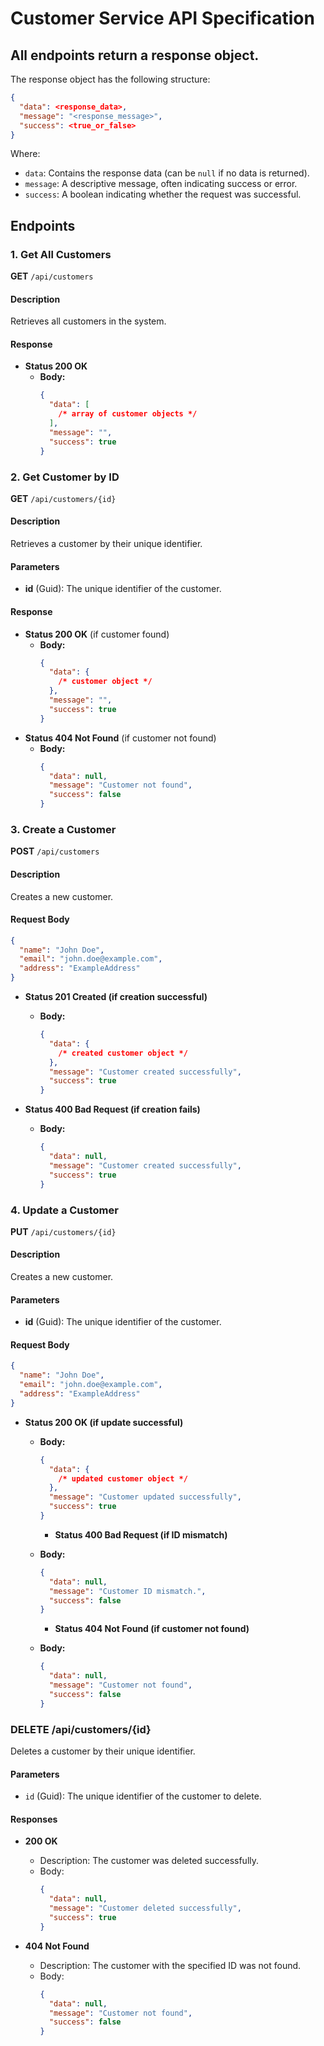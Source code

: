 # Customer Service API Specification

## All endpoints return a response object.

The response object has the following structure:

```json
{
  "data": <response_data>,
  "message": "<response_message>",
  "success": <true_or_false>
}
```

Where:

- `data`: Contains the response data (can be `null` if no data is returned).
- `message`: A descriptive message, often indicating success or error.
- `success`: A boolean indicating whether the request was successful.

## Endpoints

### 1. Get All Customers

**GET** `/api/customers`

#### Description

Retrieves all customers in the system.

#### Response

- **Status 200 OK**
  - **Body:**
    ```json
    {
      "data": [
        /* array of customer objects */
      ],
      "message": "",
      "success": true
    }
    ```

### 2. Get Customer by ID

**GET** `/api/customers/{id}`

#### Description

Retrieves a customer by their unique identifier.

#### Parameters

- **id** (Guid): The unique identifier of the customer.

#### Response

- **Status 200 OK** (if customer found)
  - **Body:**
    ```json
    {
      "data": {
        /* customer object */
      },
      "message": "",
      "success": true
    }
    ```
- **Status 404 Not Found** (if customer not found)
  - **Body:**
    ```json
    {
      "data": null,
      "message": "Customer not found",
      "success": false
    }
    ```

### 3. Create a Customer

**POST** `/api/customers`

#### Description

Creates a new customer.

#### Request Body

```json
{
  "name": "John Doe",
  "email": "john.doe@example.com",
  "address": "ExampleAddress"
}
```

- **Status 201 Created (if creation successful)**

  - **Body:**
    ```json
    {
      "data": {
        /* created customer object */
      },
      "message": "Customer created successfully",
      "success": true
    }
    ```

- **Status 400 Bad Request (if creation fails)**
  - **Body:**
    ```json
    {
      "data": null,
      "message": "Customer created successfully",
      "success": true
    }
    ```

### 4. Update a Customer

**PUT** `/api/customers/{id}`

#### Description

Creates a new customer.

#### Parameters

- **id** (Guid): The unique identifier of the customer.

#### Request Body

```json
{
  "name": "John Doe",
  "email": "john.doe@example.com",
  "address": "ExampleAddress"
}
```

- **Status 200 OK (if update successful)**

  - **Body:**

    ```json
    {
      "data": {
        /* updated customer object */
      },
      "message": "Customer updated successfully",
      "success": true
    }
    ```

    - **Status 400 Bad Request (if ID mismatch)**

  - **Body:**

    ```json
    {
      "data": null,
      "message": "Customer ID mismatch.",
      "success": false
    }
    ```

    - **Status 404 Not Found (if customer not found)**

  - **Body:**
    ```json
    {
      "data": null,
      "message": "Customer not found",
      "success": false
    }
    ```

### DELETE /api/customers/{id}

Deletes a customer by their unique identifier.

#### Parameters

- `id` (Guid): The unique identifier of the customer to delete.

#### Responses

- **200 OK**

  - Description: The customer was deleted successfully.
  - Body:
    ```json
    {
      "data": null,
      "message": "Customer deleted successfully",
      "success": true
    }
    ```

- **404 Not Found**
  - Description: The customer with the specified ID was not found.
  - Body:
    ```json
    {
      "data": null,
      "message": "Customer not found",
      "success": false
    }
    ```
